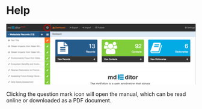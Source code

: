 # Help

![](/assets/HelpScreenshot.png)

Clicking the question mark icon will open the manual, which can be read online or downloaded as a PDF document.

